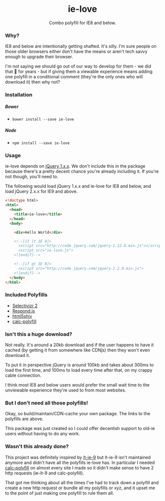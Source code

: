 <h1 align="center">ie-love</h1>

<p align="center">
  Combo polyfill for IE8 and below.
</p>

### Why?
IE8 and below are intentionally getting shafted. It's silly. I'm sure people on those older browsers either don't have the means or aren't tech savvy enough to upgrade their browser.

I'm not saying we should go out of our way to develop for them - we did that :poop: for years - but if giving them a viewable experience means adding one polyfill in a conditional comment (they're the only ones who will download it) then why not?

### Installation

##### Bower
- `bower install --save ie-love`

##### Node
- `npm install --save ie-love`

### Usage
ie-love depends on [jQuery 1.x.x](https://jquery.com/download/). We don't include this in the package because there's a pretty decent chance you're already including it. If you're not though, you'll need to.

The following would load jQuery 1.x.x and ie-love for IE8 and below, and load jQuery 2.x.x for IE9 and above.

```html
<!doctype html>
<html>
  <head>
    <title>ie-love</title>
  </head>
  <body>

    <div>Hello World</div>

    <!--[if lt IE 9]>
      <script src="http://code.jquery.com/jquery-1.12.0.min.js"></script>
      <script src="ie-love.js">
    <![endif]-->

    <!--[if gt IE 8]>
      <script src="http://code.jquery.com/jquery-2.2.0.min.js">
    <![endif]-->
  </body>
</html>
```

### Included Polyfills
- [Selectivizr 2](https://github.com/corysimmons/selectivizr2)
- [Respond.js](https://github.com/scottjehl/Respond)
- [html5shiv](https://github.com/aFarkas/html5shiv)
- [calc-polyfill](https://github.com/closingtag/calc-polyfill)

### Isn't this a huge download?
Not really. It's around a 20kb download and if the user happens to have it cached (by getting it from somewhere like CDNjs) then they won't even download it.

To put it in perspective jQuery is around 100kb and takes about 300ms to load the first time, and 100ms to load every time after that, on my crappy cable connection.

I think most IE8 and below users would prefer the small wait time to the unviewable experience they're used to from most websites.

### But I don't need all those polyfills!
Okay, so build/maintain/CDN-cache your own package. The links to the polyfills are above.

This package was just created so I could offer decentish support to old-ie users without having to do any work.

### Wasn't this already done?
This project was definitely inspired by [lt-ie-9](https://github.com/shinnn/lt-ie-9) but lt-ie-9 isn't maintained anymore and didn't have all the polyfills ie-love has. In particular I needed [calc-polyfill](https://github.com/closingtag/calc-polyfill) on almost every site I made so it didn't make sense to have 2 http requests (ie-lt-9 and calc-polyfill).

That got me thinking about all the times I've had to track down a polyfill and create a new http request or bundle all my polyfills or xyz, and it upset me to the point of just making one polyfill to rule them all.
